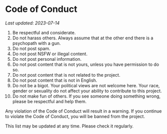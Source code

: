 # Code of Conduct

_Last updated: 2023-07-14_

1. Be respectful and considerate.
2. Do not harass others. Always assume that at the other end there is a psychopath with a gun.
3. Do not post spam.
4. Do not post NSFW or illegal content.
5. Do not post personal information.
6. Do not post content that is not yours, unless you have permission to do so.
7. Do not post content that is not related to the project.
8. Do not post content that is not in English.
9. Do not be a bigot. Your political views are not welcome here. Your race, gender or sexuality do not affect your ability to contribute to this project.
10. Do not make fun of others. If you see someone doing something wrong, please be respectful and help them.

Any violation of the Code of Conduct will result in a warning. If you continue to violate the Code of Conduct, you will be banned from the project.

This list may be updated at any time. Please check it regularly.
